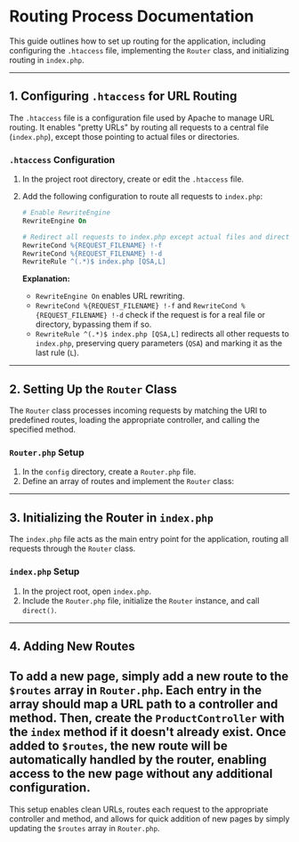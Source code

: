 # Routing Process Documentation

This guide outlines how to set up routing for the application, including configuring the `.htaccess` file, implementing the `Router` class, and initializing routing in `index.php`.

---

## 1. Configuring `.htaccess` for URL Routing

The `.htaccess` file is a configuration file used by Apache to manage URL routing. It enables "pretty URLs" by routing all requests to a central file (`index.php`), except those pointing to actual files or directories.

### `.htaccess` Configuration
1. In the project root directory, create or edit the `.htaccess` file.
2. Add the following configuration to route all requests to `index.php`:

    ```apache
    # Enable RewriteEngine
    RewriteEngine On

    # Redirect all requests to index.php except actual files and directories
    RewriteCond %{REQUEST_FILENAME} !-f
    RewriteCond %{REQUEST_FILENAME} !-d
    RewriteRule ^(.*)$ index.php [QSA,L]
    ```

   **Explanation:**
   - `RewriteEngine On` enables URL rewriting.
   - `RewriteCond %{REQUEST_FILENAME} !-f` and `RewriteCond %{REQUEST_FILENAME} !-d` check if the request is for a real file or directory, bypassing them if so.
   - `RewriteRule ^(.*)$ index.php [QSA,L]` redirects all other requests to `index.php`, preserving query parameters (`QSA`) and marking it as the last rule (`L`).

---

## 2. Setting Up the `Router` Class

The `Router` class processes incoming requests by matching the URI to predefined routes, loading the appropriate controller, and calling the specified method.

### `Router.php` Setup
1. In the `config` directory, create a `Router.php` file.
2. Define an array of routes and implement the `Router` class:
---

## 3. Initializing the Router in `index.php`

The `index.php` file acts as the main entry point for the application, routing all requests through the `Router` class.

### `index.php` Setup
1. In the project root, open `index.php`.
2. Include the `Router.php` file, initialize the `Router` instance, and call `direct()`.
---

## 4. Adding New Routes

To add a new page, simply add a new route to the `$routes` array in `Router.php`. Each entry in the array should map a URL path to a controller and method. 
Then, create the `ProductController` with the `index` method if it doesn't already exist. Once added to `$routes`, the new route will be automatically handled by the router, enabling access to the new page without any additional configuration.
---

This setup enables clean URLs, routes each request to the appropriate controller and method, and allows for quick addition of new pages by simply updating the `$routes` array in `Router.php`.